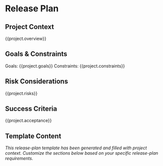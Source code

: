 # Release Plan

## Project Context
{{project.overview}}

## Goals & Constraints
Goals: {{project.goals}}
Constraints: {{project.constraints}}

## Risk Considerations
{{project.risks}}

## Success Criteria
{{project.acceptance}}

## Template Content
*This release-plan template has been generated and filled with project context. Customize the sections below based on your specific release-plan requirements.*
